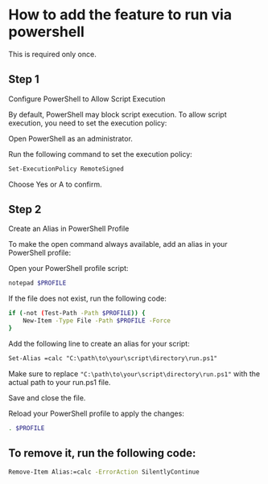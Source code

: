 # How to add the feature to run via powershell

This is required only once.

## Step 1

Configure PowerShell to Allow Script Execution

By default, PowerShell may block script execution. To allow script execution, you need to set the execution policy:

Open PowerShell as an administrator.

Run the following command to set the execution policy:

```bash
Set-ExecutionPolicy RemoteSigned
```

Choose Yes or A to confirm.

## Step 2

Create an Alias in PowerShell Profile

To make the open command always available, add an alias in your PowerShell profile:

Open your PowerShell profile script:

```bash
notepad $PROFILE
```

If the file does not exist, run the following code:

```bash
if (-not (Test-Path -Path $PROFILE)) {
    New-Item -Type File -Path $PROFILE -Force
}
```

Add the following line to create an alias for your script:

```txt
Set-Alias =calc "C:\path\to\your\script\directory\run.ps1"
```

Make sure to replace `"C:\path\to\your\script\directory\run.ps1"` with the actual path to your run.ps1 file.

Save and close the file.

Reload your PowerShell profile to apply the changes:

```bash
. $PROFILE
```

## To remove it, run the following code:

```bash
Remove-Item Alias:=calc -ErrorAction SilentlyContinue
```